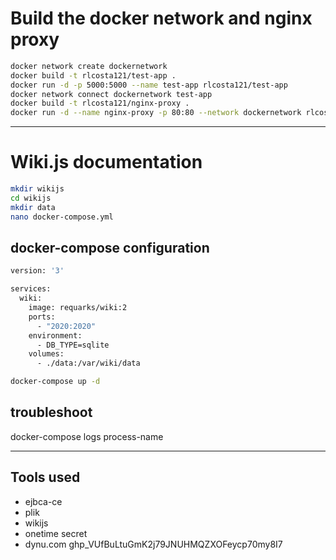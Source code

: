 # Build the docker network and nginx proxy

```bash
docker network create dockernetwork
docker build -t rlcosta121/test-app .
docker run -d -p 5000:5000 --name test-app rlcosta121/test-app
docker network connect dockernetwork test-app
docker build -t rlcosta121/nginx-proxy .
docker run -d --name nginx-proxy -p 80:80 --network dockernetwork rlcosta121/nginx-proxy
```

---

# Wiki.js documentation

```bash
mkdir wikijs
cd wikijs
mkdir data
nano docker-compose.yml
```

## docker-compose configuration
```bash
version: '3'

services:
  wiki:
    image: requarks/wiki:2
    ports:
      - "2020:2020"
    environment:
      - DB_TYPE=sqlite
    volumes:
      - ./data:/var/wiki/data
```

```sh
docker-compose up -d
```

## troubleshoot
docker-compose logs process-name

---

## Tools used

- ejbca-ce
- plik
- wikijs
- onetime secret
- dynu.com
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
